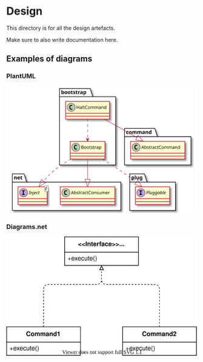 # Design

This directory is for all the design artefacts.  

Make sure to also write documentation here.

## Examples of diagrams

### PlantUML
![images/class-diagram-puml.svg](images/class-diagram-puml.svg)

### Diagrams.net
![images/class-diagram.drawio.svg](images/class-diagram.drawio.svg)